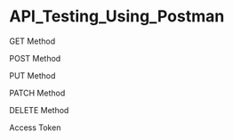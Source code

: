 # API_Testing_Using_Postman


GET Method

POST Method

PUT Method

PATCH Method

DELETE Method

Access Token
